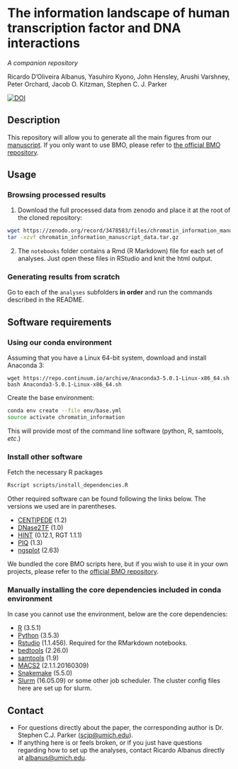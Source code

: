 # The information landscape of human transcription factor and DNA interactions
_A companion repository_

Ricardo D’Oliveira Albanus, Yasuhiro Kyono, John Hensley, Arushi Varshney, Peter Orchard, Jacob O. Kitzman, Stephen C. J. Parker

[![DOI](https://zenodo.org/badge/206384812.svg)](https://zenodo.org/badge/latestdoi/206384812)

## Description
This repository will allow you to generate all the main figures from our [manuscript](https://doi.org/10.1101/777532). If you only want to use BMO, please refer to [the official BMO repository](https://github.com/ParkerLab/BMO).

## Usage
### Browsing processed results
1. Download the full processed data from zenodo and place it at the root of the cloned repository:
```sh
wget https://zenodo.org/record/3478583/files/chromatin_information_manuscript_data.tar.gz
tar -xzvf chromatin_information_manuscript_data.tar.gz
```
2. The `notebooks` folder contains a Rmd (R Markdown) file for each set of analyses. Just open these files in RStudio and knit the html output.

### Generating results from scratch
Go to each of the `analyses` subfolders **in order** and run the commands described in the README.

## Software requirements
### Using our conda environment
Assuming that you have a Linux 64-bit system, download and install Anaconda 3:
```
wget https://repo.continuum.io/archive/Anaconda3-5.0.1-Linux-x86_64.sh
bash Anaconda3-5.0.1-Linux-x86_64.sh
```
Create the base environment:
```sh
conda env create --file env/base.yml
source activate chromatin_information
```
This will provide most of the command line software (python, R, samtools, *etc*.)

### Install other software
Fetch the necessary R packages
```sh
Rscript scripts/install_dependencies.R
```
Other required software can be found following the links below. The versions we used are in parentheses.
* [CENTIPEDE](http://centipede.uchicago.edu) (1.2)
* [DNase2TF](https://sourceforge.net/projects/dnase2tfr) (1.0)
* [HINT](http://www.regulatory-genomics.org/hint) (0.12.1, RGT 1.1.1)
* [PIQ](http://piq.csail.mit.edu) (1.3)
* [ngsplot](https://github.com/shenlab-sinai/ngsplot) (2.63)

We bundled the core BMO scripts here, but if you wish to use it in your own projects, please refer to the [official BMO repository](https://github.com/ParkerLab/BMO).

### Manually installing the core dependencies included in conda environment
In case you cannot use the environment, below are the core dependencies:
* [R](https://www.r-project.org) (3.5.1)
* [Python](https://www.python.org) (3.5.3)
* [Rstudio](https://www.rstudio.com) (1.1.456). Required for the RMarkdown notebooks. 
* [bedtools](https://bedtools.readthedocs.io/en/latest/content/installation.html) (2.26.0)
* [samtools](http://samtools.sourceforge.net) (1.9)
* [MACS2](https://github.com/taoliu/MACS) (2.1.1.20160309)
* [Snakemake](https://snakemake.readthedocs.io/en/stable/) (5.5.0)
* [Slurm](https://slurm.schedmd.com) (16.05.09) or some other job scheduler. The cluster config files here are set up for slurm.


## Contact
* For questions directly about the paper, the corresponding author is Dr. Stephen C.J. Parker (scjp@umich.edu).
* If anything here is or feels broken, or if you just have questions regarding how to set up the analyses, contact Ricardo Albanus directly at albanus@umich.edu.

